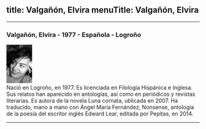 title: Valgañón, Elvira
menuTitle: Valgañón, Elvira
---
***
### Valgañón, Elvira - 1977 - Española - Logroño        
!["Imagen no encontrada"](ElviraValgañón.jpg)                            
Nació en Logroño, en 1977. Es licenciada en Filología Hispánica e Inglesa. Sus relatos han aparecido en antologías, así como en periódicos y revistas literarias. Es autora de la novela Luna cornata, ublicada en 2007. Ha traducido, mano a mano con Ángel María Fernández, Nonsense, antología de la poesía del escritor inglés Edward Lear, editada por Pepitas, en 2014.
***